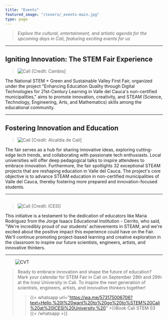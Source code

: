 ```yaml
---
title: "Events"
featured_image: "/covers/_events-main.jpg"
type: page
---
```


> _Explore the cultural, entertainment, and artistic agenda for the upcoming days in Cali, featuring exciting events for us_

---

## Igniting Innovation: The STEM Fair Experience

> ![Cali](/images/events-for-free-entry-1.jpg) [Credit: Cambio]

The National STEM + Green and Sustainable Valley First Fair, organized under the project "Enhancing Education Quality through Digital Technologies for 21st-Century Learning in Valle del Cauca's non-certified municipalities," aims to promote innovation, creativity, and STEAM (Science, Technology, Engineering, Arts, and Mathematics) skills among the educational community.

---

## Fostering Innovation and Education

> ![Cali](/images/events-for-free-entry-2.jpg) [Credit: Alcaldía de Cali]

The fair serves as a hub for sharing innovative ideas, exploring cutting-edge tech trends, and collaborating with passionate tech enthusiasts. Local universities will offer deep pedagogical talks to inspire attendees to embrace innovation. Furthermore, the fair spotlights 32 exceptional STEAM projects that are reshaping education in Valle del Cauca. The project's core objective is to advance STEAM education in non-certified municipalities of Valle del Cauca, thereby fostering more prepared and innovation-focused students.

---

##

> ![Cali](/images/events-for-free-entry-3.jpeg) [Credit: ICESI]

This initiative is a testament to the dedication of educators like Maria Rodriguez from the Jorge Isaacs Educational Institution - Cerrito, who said, "We're incredibly proud of our students' achievements in STEAM, and we're excited about the positive impact this experience could have on the Fair. We'll continue promoting project-based learning and creative exploration in the classroom to inspire our future scientists, engineers, artists, and innovative thinkers.

---

&nbsp;&nbsp;&nbsp;&nbsp;&nbsp;&nbsp;&nbsp;&nbsp;![CVT](/logos/logo-trans-quarter.png)

> Ready to embrace innovation and shape the future of education? Mark your calendar for STEM Fair in Cali on September 28th and 29th at the Icesi University in Cali. To inspire the next generation of scientists, engineers, artists, and innovative thinkers together!
>
> > {{< whatsapp url="https://wa.me/573175006706?text=Hello,%20I%20want%20to%20go%20to%STEM%20Cali%20at%20ICESI%20University,%20" >}}Book Cali STEM 03 {{< /whatsapp >}}